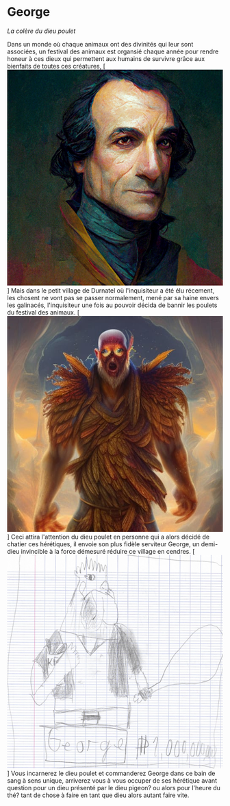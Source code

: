 # George 
*La colère du dieu poulet*

Dans un monde où chaque animaux ont des divinités qui leur sont associées,
un festival des animaux est organsié chaque année pour rendre honeur à ces dieux qui permettent aux humains de survivre grâce aux bienfaits de toutes ces créatures,
[![L'inquisiteur](Inquisiteur.png)]
Mais dans le petit village de Durnatel où l'inquisiteur a été élu récement, les chosent ne vont pas se passer normalement, mené par sa haine envers les galinacés, l'inquisiteur une fois au pouvoir décida de bannir les poulets du festival des animaux.
[![Dieu Poulet](dieu_poulet.jpg)]
Ceci attira l'attention du dieu poulet en personne qui a alors décidé de chatier ces hérétiques, il envoie son plus fidèle serviteur George, un demi-dieu invincible à la force démesuré réduire ce village en cendres.
[![george](George.jpg)]
Vous incarnerez le dieu poulet et commanderez George dans ce bain de sang à sens unique, arriverez vous à vous occuper de ses hérétique avant question pour un dieu présenté par le dieu pigeon? ou alors pour l'heure du thé? tant de chose à faire en tant que dieu alors autant faire vite.
